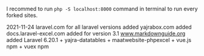 I recommed to run `php -S localhost:8000` command in terminal to run every forked sites.

2021-11-24
laravel.com for all laravel versions added
yajrabox.com added
docs.laravel-excel.com added for version 3.1
www.markdownguide.org added
Laravel 6.20.1 + yajra-datatables + maatwebsite-phpexcel + vue.js npm + vuex npm

